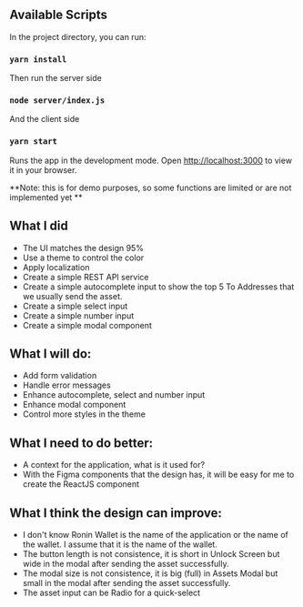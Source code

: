 ## Available Scripts

In the project directory, you can run:

### `yarn install`

Then run the server side

### `node server/index.js`

And the client side

### `yarn start`

Runs the app in the development mode.
Open [http://localhost:3000](http://localhost:3000) to view it in your browser.


**Note: this is for demo purposes, so some functions are limited or are not implemented yet **


## What I did

- The UI matches the design 95%
- Use a theme to control the color
- Apply localization
- Create a simple REST API service
- Create a simple autocomplete input to show the top 5 To Addresses that we usually send the asset.
- Create a simple select input
- Create a simple number input
- Create a simple modal component


## What I will do:

- Add form validation
- Handle error messages
- Enhance autocomplete, select and number input
- Enhance modal component
- Control more styles in the theme


## What I need to do better:

- A context for the application, what is it used for?
- With the Figma components that the design has, it will be easy for me to create the ReactJS component

## What I think the design can improve:

- I don't know Ronin Wallet is the name of the application or the name of the wallet. I assume that it is the name of the wallet.
- The button length is not consistence, it is short in Unlock Screen but wide in the modal after sending the asset successfully.
- The modal size is not consistence, it is big  (full) in Assets Modal but small in the modal after sending the asset successfully.
- The asset input can be Radio for a quick-select 